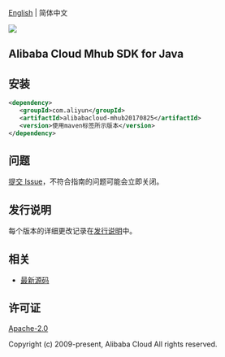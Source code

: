 [English](README.md) | 简体中文

![](https://aliyunsdk-pages.alicdn.com/icons/AlibabaCloud.svg)

## Alibaba Cloud Mhub SDK for Java

## 安装

```xml
<dependency>
   <groupId>com.aliyun</groupId>
   <artifactId>alibabacloud-mhub20170825</artifactId>
   <version>使用maven标签所示版本</version>
</dependency>
```

## 问题

[提交 Issue](https://github.com/aliyun/alibabacloud-java-async-sdk/issues/new)，不符合指南的问题可能会立即关闭。

## 发行说明

每个版本的详细更改记录在[发行说明](./ChangeLog.txt)中。

## 相关

- [最新源码](https://github.com/aliyun/alibabacloud-async-java-sdk/)

## 许可证

[Apache-2.0](http://www.apache.org/licenses/LICENSE-2.0)

Copyright (c) 2009-present, Alibaba Cloud All rights reserved.
